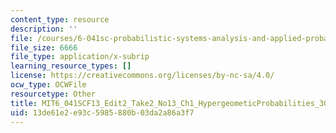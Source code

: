 ```yaml
---
content_type: resource
description: ''
file: /courses/6-041sc-probabilistic-systems-analysis-and-applied-probability-fall-2013/13de61e2e93c5985880b03da2a86a3f7_MIT6_041SCF13_Edit2_Take2_No13_Ch1_HypergeometicProbabilities_300k.vtt
file_size: 6666
file_type: application/x-subrip
learning_resource_types: []
license: https://creativecommons.org/licenses/by-nc-sa/4.0/
ocw_type: OCWFile
resourcetype: Other
title: MIT6_041SCF13_Edit2_Take2_No13_Ch1_HypergeometicProbabilities_300k.srt
uid: 13de61e2-e93c-5985-880b-03da2a86a3f7
---
```

